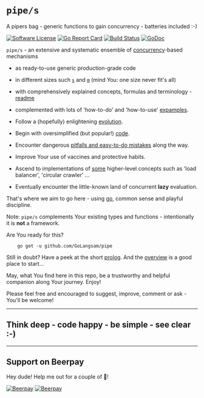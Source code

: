 # `pipe/s`
A pipers bag - generic functions to gain concurrency - batteries included :-)

[![Software License](https://img.shields.io/badge/license-MIT-brightgreen.svg?style=flat-square)](LICENSE.md)
[![Go Report Card](https://goreportcard.com/badge/github.com/GoLangsam/pipe)](https://goreportcard.com/report/github.com/GoLangsam/pipe)
[![Build Status](https://travis-ci.org/GoLangsam/pipe.svg?branch=master)](https://travis-ci.org/GoLangsam/pipe)
[![GoDoc](https://godoc.org/github.com/GoLangsam/pipe?status.svg)](https://godoc.org/github.com/GoLangsam/pipe)

`pipe/s` - an extensive and systematic ensemble of [concurrency](readme/adverts.md)-based mechanisms

- as ready-to-use generic production-grade code
- in different sizes such [`s`](s/) and [`m`](m/) (mind You: one size never fit's all)
- with comprehensively explained concepts, formulas and terminology - [readme](readme/)
- complemented with lots of 'how-to-do' and 'how-to-use' [expamples](expamples/).

- Follow a (hopefully) enlightening [evolution](readme/evolve.md).
- Begin with oversimplified (but popular!) [code](readme/in-the-wild.md).
- Encounter dangerous [pitfalls and easy-to-do mistakes](readme/pitfalls.md) along the way.
- Improve Your use of vaccines and protective habits.
- Ascend to implementations of [some](any/) higher-level concepts such as 'load balancer', 'circular crawler' ...
- Eventually encounter the little-known land of concurrent **lazy** evaluation.

That's where we aim to go here - using [go](https.//golang.org/ "golang.org"), common sense and playful discipline.

Note: `pipe/s` complements Your existing types and functions - intentionally it is **not** a framework.

Are You ready for this?

```
    go get -u github.com/GoLangsam/pipe
```

Still in doubt? Have a peek at the short [prolog](readme/prolog.md).
And the [overview](readme/overview.md) is a good place to start...

May, what You find here in this repo, be a trustworthy and helpful companion along Your journey. Enjoy!

Please feel free and encouraged to suggest, improve, comment or ask - You'll be welcome!

---
## Think deep - code happy - be simple - see clear :-)

---
## Support on Beerpay
Hey dude! Help me out for a couple of :beers:!

[![Beerpay](https://beerpay.io/GoLangsam/pipe/badge.svg?style=beer-square)](https://beerpay.io/GoLangsam/pipe)  [![Beerpay](https://beerpay.io/GoLangsam/pipe/make-wish.svg?style=flat-square)](https://beerpay.io/GoLangsam/pipe?focus=wish)